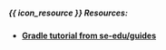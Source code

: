 ##### {{ icon_resource }} Resources:


* [**Gradle tutorial from se-edu/guides**](https://se-education.org/guides/tutorials/gradle.html)

